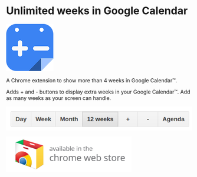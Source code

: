 # Unlimited weeks in Google Calendar
![image](icons/icon-128x128.png)

A Chrome extension to show more than 4 weeks in Google Calendar™.

Adds + and - buttons to display extra weeks in your Google Calendar™. Add as many weeks as your screen can handle.

![image](assets/buttons.png)

[![image](assets/ChromeWebStore_Badge_v2_340x96.png)](https://chrome.google.com/webstore/detail/gcal-unlimited-weeks/kppipnjcfidhlpgckimgaifilmkolokj)

